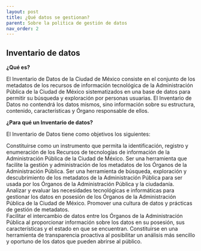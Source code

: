 ```yaml
---
layout: post
title: ¿Qué datos se gestionan?
parent: Sobre la politica de gestión de datos
nav_order: 2
---
```

<h2>Inventario de datos </h2> 

<strong>¿Qué es?</strong>

El Inventario de Datos de la Ciudad de México consiste en el conjunto de los metadatos de los recursos de información tecnológica de la Administración Pública de la Ciudad de México sistematizados en una base de datos para permitir su búsqueda y exploración por personas usuarias. El Inventario de Datos no contendrá los datos mismos, sino información sobre su estructura, contenido, características y Órgano responsable de ellos. 

<strong>¿Para qué un Inventario de datos?</strong>

El Inventario de Datos tiene como objetivos los siguientes: 

Constituirse como un instrumento que permita la identificación, registro y enumeración de los Recursos de tecnologías de información de la Administración Pública de la Ciudad de México. 
Ser una herramienta que facilite la gestión y administración de los metadatos de los Órganos de la Administración Pública.
Ser una herramienta de  búsqueda, exploración y descubrimiento de los metadatos de la Administración Pública para ser usada por los Órganos de la Administración Pública y la ciudadanía. 
Analizar y evaluar las necesidades tecnológicas e informáticas para gestionar los datos en posesión de los Órganos de la Administración Pública de la Ciudad de México. 
Promover una cultura de datos y prácticas de gestión de metadatos.  
Facilitar el intercambio de datos entre los Órganos de la Administración Pública al proporcionar información sobre los datos en su posesión, sus características y el estado en que se encuentran. 
Constituirse en una herramienta de transparencia proactiva al posibilitar un análisis más sencillo y oportuno de los datos que pueden abrirse al público. 
